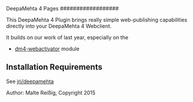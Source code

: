 
DeepaMehta 4 Pages 
##################

This DeepaMehta 4 Plugin brings really simple web-publishing capabilities directly into your DeepaMehta 4 Webclient.

It builds on our work of last year, especially on the 

 * [dm4-webactivator](https://github.com/jri/dm4-kiezatlas) module

## Installation Requirements

See [jri/deepamehta](https://github.com/jri/deepamehta/#1-check-requirements)

Author:
Malte Reißig, Copyright 2015
